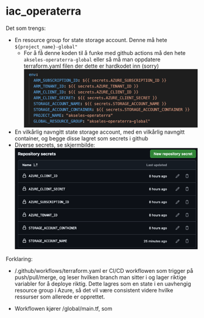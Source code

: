 # iac_operaterra

Det som trengs:

* En resource group for state storage account. Denne må hete `${project_name}-global"`
  * For å få denne koden til å funke med github actions må den hete `akseles-operaterra-global` eller så må man oppdatere terraform.yaml filen der dette er hardkodet inn (sorry)
    ![alt text](image-1.png)
* En vilkårlig navngitt state storage account, med en vilkårlig navngitt container, og begge disse lagret som secrets i github
* Diverse secrets, se skjermbilde:
    ![alt text](image.png)

Forklaring:

* /.github/workflows/terraform.yaml er CI/CD workflowen som trigger på push/pull/merge, og leser hvilken branch man sitter i og lager riktige variabler for å deploye riktig. Dette lagres som en state i en uavhengig resource group i Azure, så det vil være consistent videre hvilke ressurser som allerede er opprettet.
<!-- Memo til meg selv: rydd opp i den filen den ser bomba ut og mangler funksjonaliteten vi slettet for mange timer siden -->
* Workflowen kjører /global/main.tf, som
